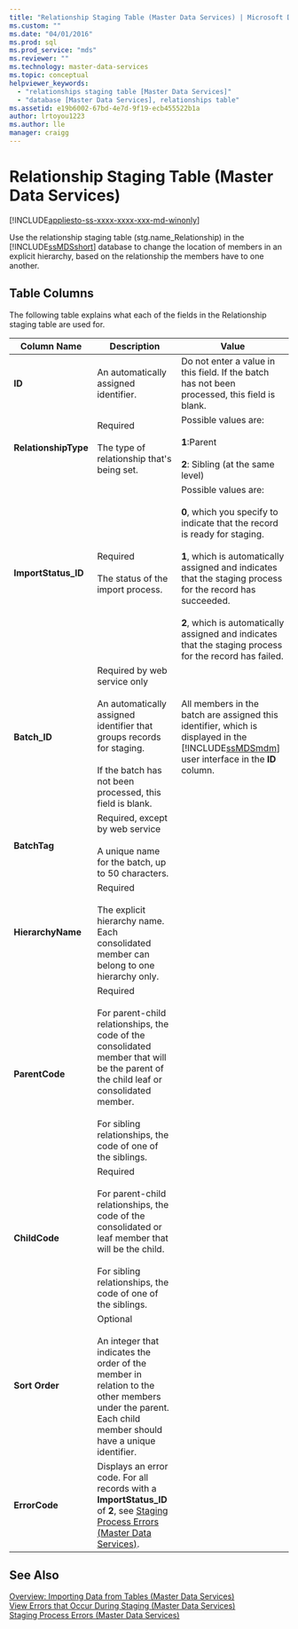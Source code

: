 ```yaml
---
title: "Relationship Staging Table (Master Data Services) | Microsoft Docs"
ms.custom: ""
ms.date: "04/01/2016"
ms.prod: sql
ms.prod_service: "mds"
ms.reviewer: ""
ms.technology: master-data-services
ms.topic: conceptual
helpviewer_keywords: 
  - "relationships staging table [Master Data Services]"
  - "database [Master Data Services], relationships table"
ms.assetid: e19b6002-67bd-4e7d-9f19-ecb455522b1a
author: lrtoyou1223
ms.author: lle
manager: craigg
---
```

# Relationship Staging Table (Master Data Services)

[!INCLUDE[appliesto-ss-xxxx-xxxx-xxx-md-winonly](../includes/appliesto-ss-xxxx-xxxx-xxx-md-winonly.md)]

  Use the relationship staging table (stg.name_Relationship) in the [!INCLUDE[ssMDSshort](../includes/ssmdsshort-md.md)] database to change the location of members in an explicit hierarchy, based on the relationship the members have to one another.  
  
##  <a name="TableColumns"></a> Table Columns  
 The following table explains what each of the fields in the Relationship staging table are used for.  
  
|Column Name|Description|Value|  
|-----------------|-----------------|-----------|  
|**ID**|An automatically assigned identifier.|Do not enter a value in this field. If the batch has not been processed, this field is blank.|  
|**RelationshipType**|Required<br /><br /> The type of relationship that's being set.|Possible values are:<br /><br /> **1**:Parent<br /><br /> **2**: Sibling (at the same level)|  
|**ImportStatus_ID**|Required<br /><br /> The status of the import process.|Possible values are:<br /><br /> **0**, which you specify to indicate that the record is ready for staging.<br /><br /> **1**, which is automatically assigned and indicates that the staging process for the record has succeeded.<br /><br /> **2**, which is automatically assigned and indicates that the staging process for the record has failed.|  
|**Batch_ID**|Required by web service only<br /><br /> An automatically assigned identifier that groups records for staging.<br /><br /> If the batch has not been processed, this field is blank.|All members in the batch are assigned this identifier, which is displayed in the [!INCLUDE[ssMDSmdm](../includes/ssmdsmdm-md.md)] user interface in the **ID** column.|  
|**BatchTag**|Required, except by web service<br /><br /> A unique name for the batch, up to 50 characters.||  
|**HierarchyName**|Required<br /><br /> The explicit hierarchy name. Each consolidated member can belong to one hierarchy only.||  
|**ParentCode**|Required<br /><br /> For parent-child relationships, the code of the consolidated member that will be the parent of the child leaf or consolidated member.<br /><br /> For sibling relationships, the code of one of the siblings.||  
|**ChildCode**|Required<br /><br /> For parent-child relationships, the code of the consolidated or leaf member that will be the child.<br /><br /> For sibling relationships, the code of one of the siblings.||  
|**Sort Order**|Optional<br /><br /> An integer that indicates the order of the member in relation to the other members under the parent. Each child member should have a unique identifier.||  
|**ErrorCode**|Displays an error code. For all records with a **ImportStatus_ID** of **2**, see [Staging Process Errors &#40;Master Data Services&#41;](../master-data-services/staging-process-errors-master-data-services.md).||  
  
## See Also  
 [Overview: Importing Data from Tables &#40;Master Data Services&#41;](../master-data-services/overview-importing-data-from-tables-master-data-services.md)   
 [View Errors that Occur During Staging &#40;Master Data Services&#41;](../master-data-services/view-errors-that-occur-during-staging-master-data-services.md)   
 [Staging Process Errors &#40;Master Data Services&#41;](../master-data-services/staging-process-errors-master-data-services.md)  
  
  
